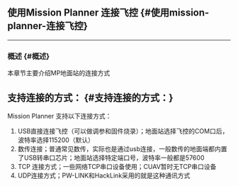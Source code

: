 ## 使用Mission Planner 连接飞控 {#使用mission-planner-连接飞控}

---

### 概述 {#概述}

本章节主要介绍MP地面站的连接方式

## 支持连接的方式： {#支持连接的方式：}

Mission Planner 支持以下连接方式：

1. USB直接连接飞控（可以做调参和固件烧录）；地面站选择飞控的COM口后，波特率选择115200（默认）
2. 数传连接；普通常见数传，实际也是通过usb连接，一般数传的地面端都内置了USB转串口芯片；地面站选择特定端口号，波特率一般都是57600
3. TCP 连接方式；一些网络TCP串口设备使用；CUAV暂时无TCP串口设备
4. UDP连接方式；PW-LINK和HackLink采用的就是这种通讯方式



